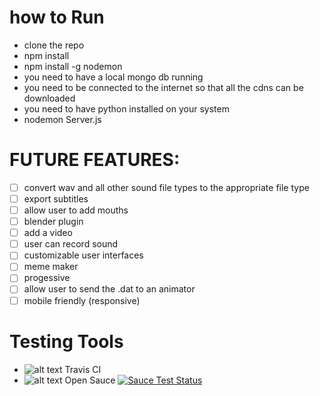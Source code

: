 # how to Run
  * clone the repo
  * npm install
  * npm install -g nodemon
  * you need to have a local mongo db running
  * you need to be connected to the internet so that all the cdns can be downloaded
  * you need to have python installed on your system
  * nodemon Server.js
# FUTURE FEATURES:
- [ ] convert wav and all other sound file types to the appropriate file type
- [ ] export subtitles
- [ ] allow user to add mouths
- [ ] blender plugin
- [ ] add a video
- [ ] user can record sound
- [ ] customizable user interfaces
- [ ] meme maker
- [ ] progessive 
- [ ] allow user to send the .dat to an animator
- [ ] mobile friendly (responsive)

# Testing Tools
 * ![alt text](FullStackSolutionsCapstoneProject/images/serveimage.png) Travis CI
 * ![alt text](FullStackSolutionsCapstoneProject/images/Sauce-Labs_Horiz_Red-Grey_RGB_250x35.png) Open Sauce [![Sauce Test Status](https://saucelabs.com/buildstatus/AmmarahCassim)](https://saucelabs.com/u/AmmarahCassim)

